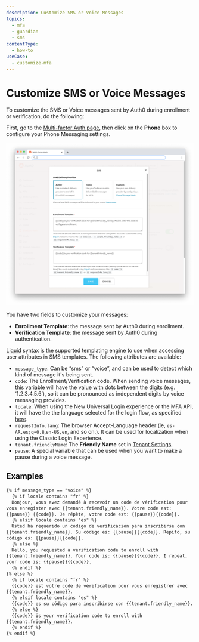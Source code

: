 ```yaml
---
description: Customize SMS or Voice Messages
topics:
  - mfa
  - guardian
  - sms
contentType:
  - how-to
useCase:
  - customize-mfa
---
```

# Customize SMS or Voice Messages

To customize the SMS or Voice messages sent by Auth0 during enrollment or verification, do the following:

First, go to the [Multi-factor Auth page](${manage_url}/#/mfa), then click on the **Phone** box to configure your Phone Messaging settings.

![MFA Phone Settings](/media/articles/mfa/sms-settings.png)

You have two fields to customize your messages:
* **Enrollment Template**: the message sent by Auth0 during enrollment.
* **Verification Template**: the message sent by Auth0 during authentication.

[Liquid](https://github.com/Shopify/liquid/wiki/Liquid-for-Designers) syntax is the supported templating engine to use when accessing user attributes in SMS templates. The following attributes are available:

* `message_type`: Can be “sms” or “voice”, and can be used to detect which kind of message it's being sent.
* `code`: The Enrollment/Verification code. When sending voice messages, this variable will have the value with dots between the digits (e.g. ‘1.2.3.4.5.6’), so it can be pronounced as independent digits by voice messaging provides.
* `locale`: When using the New Universal Login experience or the MFA API, it will have the the language selected for the login flow, as specified [here](https://auth0.com/docs/universal-login/i18n). 
* `requestInfo.lang`: The browser Accept-Language header (ie, `es-AR,es;q=0.8`,`en-US,en`, and so on.). It can be used for localization when using the Classic Login Experience.
* `tenant.friendlyName`: The **Friendly Name** set in [Tenant Settings](${manage_url}/#/tenant).
* `pause`: A special variable that can be used when you want to make a pause during a voice message.

## Examples

```
{% if message_type == "voice" %}
  {% if locale contains "fr" %}
  Bonjour, vous avez demandé à recevoir un code de vérification pour vous enregister avec {{tenant.friendly_name}}. Votre code est: {{pause}} {{code}}. Je répète, votre code est: {{pause}}{{code}}.
  {% elsif locale contains "es" %}
  Usted ha requerido un código de verificación para inscribirse con {{tenant.friendly_name}}. Su código es: {{pause}}{{code}}. Repito, su código es: {{pause}}{{code}}.
  {% else %}
  Hello, you requested a verification code to enroll with {{tenant.friendly_name}}. Your code is: {{pause}}{{code}}. I repeat, your code is: {{pause}}{{code}}.
  {% endif %}
{% else %}
  {% if locale contains "fr" %}
  {{code}} est votre code de vérification pour vous enregistrer avec {{tenant.friendly_name}}.
  {% elsif locale contains "es" %}
  {{code}} es su código para inscribirse con {{tenant.friendly_name}}.
  {% else %}
  {{code}} is your verification code to enroll with {{tenant.friendly_name}}.
  {% endif %}
{% endif %}
```

